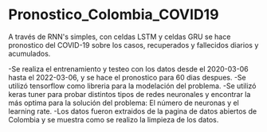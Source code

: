 # Pronostico_Colombia_COVID19
A través de RNN's simples, con celdas LSTM y celdas GRU se hace pronostico del COVID-19 sobre los casos, recuperados y fallecidos diarios y acumulados.

-Se realiza el entrenamiento y testeo con los datos desde el 2020-03-06 hasta el 2022-03-06, y se hace el pronostico para 60 dias despues.
-Se utilizó tensorflow como libreria para la modelación del problema.
-Se utilizó keras tuner para probar distintos tipos de redes neuronales y encontrar la más optima para la solución del problema: El número de neuronas y el learning rate.
-Los datos fueron extraidos de la pagina de datos abiertos de Colombia y se muestra como se realizo la limpieza de los datos. 

